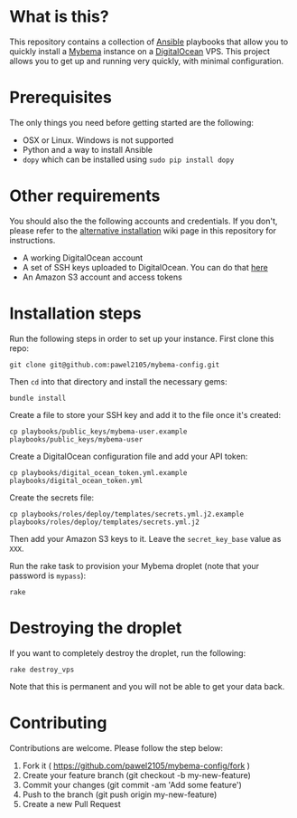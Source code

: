 What is this?
=============
This repository contains a collection of [Ansible](http://www.ansible.com) playbooks that allow you to quickly install a [Mybema](http://www.github.com/pawel2105/mybema) instance on a [DigitalOcean](http://www.digitalocean.com) VPS. This project allows you to get up and running very quickly, with minimal configuration.

Prerequisites
=============
The only things you need before getting started are the following:

* OSX or Linux. Windows is not supported
* Python and a way to install Ansible
* `dopy` which can be installed using `sudo pip install dopy`

Other requirements
==================
You should also the the following accounts and credentials. If you don't, please refer to the [alternative installation](https://github.com/mybema/mybema-config/wiki/Alternative-installation) wiki page in this repository for instructions.

* A working DigitalOcean account
* A set of SSH keys uploaded to DigitalOcean. You can do that [here](https://cloud.digitalocean.com/ssh_keys)
* An Amazon S3 account and access tokens

Installation steps
==================
Run the following steps in order to set up your instance. First clone this repo:

    git clone git@github.com:pawel2105/mybema-config.git

Then `cd` into that directory and install the necessary gems:

    bundle install

Create a file to store your SSH key and add it to the file once it's created:

    cp playbooks/public_keys/mybema-user.example playbooks/public_keys/mybema-user

Create a DigitalOcean configuration file and add your API token:

    cp playbooks/digital_ocean_token.yml.example playbooks/digital_ocean_token.yml

Create the secrets file:

    cp playbooks/roles/deploy/templates/secrets.yml.j2.example playbooks/roles/deploy/templates/secrets.yml.j2

Then add your Amazon S3 keys to it. Leave the `secret_key_base` value as `XXX`.

Run the rake task to provision your Mybema droplet (note that your password is `mypass`):

    rake

Destroying the droplet
======================
If you want to completely destroy the droplet, run the following:

    rake destroy_vps

Note that this is permanent and you will not be able to get your data back.

Contributing
============
Contributions are welcome. Please follow the step below:

1. Fork it ( https://github.com/pawel2105/mybema-config/fork )
2. Create your feature branch (git checkout -b my-new-feature)
3. Commit your changes (git commit -am 'Add some feature')
4. Push to the branch (git push origin my-new-feature)
5. Create a new Pull Request